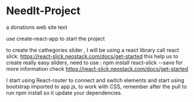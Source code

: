 # NeedIt-Project

a donations web site
text

use create-react-app to start the project

to create the cathegories slider , I will be using a react library call react slick: https://react-slick.neostack.com/docs/get-started
this help us to create really easy sliders, need to use : npm install react-slick --save
for more information check https://react-slick.neostack.com/docs/get-started

I start using React-router to connect and switch elements and start using bootstrap imported to app.js, to work with CSS, remember after the pull to run npm install so it update your dependencies.
